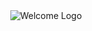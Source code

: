 <div align="center">
  <img src="https://github.com/user-attachments/assets/0a7bbbb6-87df-40d4-99db-27bff19bc285" alt="Welcome Logo">
</div>
